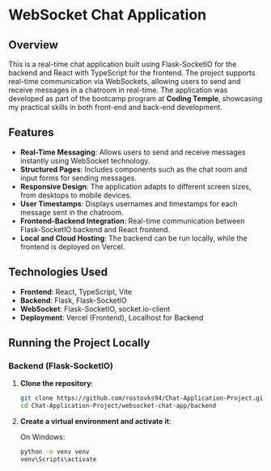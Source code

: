 # WebSocket Chat Application

## Overview
This is a real-time chat application built using Flask-SocketIO for the backend and React with TypeScript for the frontend. The project supports real-time communication via WebSockets, allowing users to send and receive messages in a chatroom in real-time. The application was developed as part of the bootcamp program at **Coding Temple**, showcasing my practical skills in both front-end and back-end development.

## Features
- **Real-Time Messaging**: Allows users to send and receive messages instantly using WebSocket technology.
- **Structured Pages**: Includes components such as the chat room and input forms for sending messages.
- **Responsive Design**: The application adapts to different screen sizes, from desktops to mobile devices.
- **User Timestamps**: Displays usernames and timestamps for each message sent in the chatroom.
- **Frontend-Backend Integration**: Real-time communication between Flask-SocketIO backend and React frontend.
- **Local and Cloud Hosting**: The backend can be run locally, while the frontend is deployed on Vercel.

## Technologies Used
- **Frontend**: React, TypeScript, Vite
- **Backend**: Flask, Flask-SocketIO
- **WebSocket**: Flask-SocketIO, socket.io-client
- **Deployment**: Vercel (Frontend), Localhost for Backend

## Running the Project Locally

### Backend (Flask-SocketIO)

1. **Clone the repository**:

   ```bash
   git clone https://github.com/rostovks94/Chat-Application-Project.git
   cd Chat-Application-Project/websocket-chat-app/backend
   
2. **Create a virtual environment and activate it**:
   
   On Windows:
   ```bash
   python -m venv venv
   venv\Scripts\activate
  
